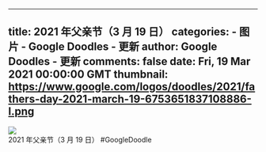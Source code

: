 
---
title: 2021 年父亲节（3 月 19 日）
categories: 
    - 图片
    - Google Doodles - 更新
author: Google Doodles - 更新
comments: false
date: Fri, 19 Mar 2021 00:00:00 GMT
thumbnail: https://www.google.com/logos/doodles/2021/fathers-day-2021-march-19-6753651837108886-l.png
---

<div>   
<img src="https://www.google.com/logos/doodles/2021/fathers-day-2021-march-19-6753651837108886-l.png" referrerpolicy="no-referrer"><br>2021 年父亲节（3 月 19 日） #GoogleDoodle  
</div>
            